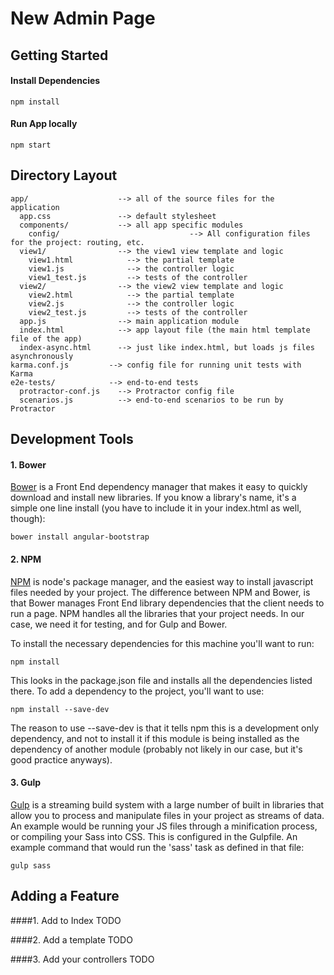 # New Admin Page

## Getting Started

#### Install Dependencies
```
npm install
```

#### Run App locally
```
npm start
```

## Directory Layout

```
app/                    --> all of the source files for the application
  app.css               --> default stylesheet
  components/           --> all app specific modules
	config/								--> All configuration files for the project: routing, etc.
  view1/                --> the view1 view template and logic
    view1.html            --> the partial template
    view1.js              --> the controller logic
    view1_test.js         --> tests of the controller
  view2/                --> the view2 view template and logic
    view2.html            --> the partial template
    view2.js              --> the controller logic
    view2_test.js         --> tests of the controller
  app.js                --> main application module
  index.html            --> app layout file (the main html template file of the app)
  index-async.html      --> just like index.html, but loads js files asynchronously
karma.conf.js         --> config file for running unit tests with Karma
e2e-tests/            --> end-to-end tests
  protractor-conf.js    --> Protractor config file
  scenarios.js          --> end-to-end scenarios to be run by Protractor
```

## Development Tools

#### 1. Bower
[Bower](http://bower.io/) is a Front End dependency manager that makes it easy to quickly download and install new libraries. If you know a library's name, it's a simple one line install (you have to include it in your index.html as well, though):
```
bower install angular-bootstrap
```

#### 2. NPM
[NPM](https://www.npmjs.com/) is node's package manager, and the easiest way to install javascript files needed by your project. The difference between NPM and Bower, is that Bower manages Front End library dependencies that the client needs to run a page. NPM handles all the libraries that your project needs. In our case, we need it for testing, and for Gulp and Bower.

To install the necessary dependencies for this machine you'll want to run:
```
npm install
```
This looks in the package.json file and installs all the dependencies listed there. To add a dependency to the project, you'll want to use:
```
npm install --save-dev
```
The reason to use --save-dev is that it tells npm this is a development only dependency, and not to install it if this module is being installed as the dependency of another module (probably not likely in our case, but it's good practice anyways).

#### 3. Gulp
[Gulp](http://gulpjs.com/) is a streaming build system with a large number of built in libraries that allow you to process and manipulate files in your project as streams of data. An example would be running your JS files through a minification process, or compiling your Sass into CSS. This is configured in the Gulpfile. An example command that would run the 'sass' task as defined in that file:
```
gulp sass
```

## Adding a Feature

####1. Add to Index
TODO

####2. Add a template
TODO

####3. Add your controllers
TODO